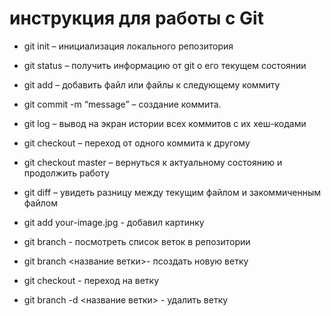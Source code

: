# инструкция для работы с Git

+	git init – инициализация локального репозитория

+	git status – получить информацию от git о его текущем состоянии

+	git add – добавить файл или файлы к следующему коммиту

+   git commit -m “message” – создание коммита.

+   git log – вывод на экран истории всех коммитов с их хеш-кодами

+	git checkout – переход от одного коммита к другому

+	git checkout master – вернуться к актуальному состоянию и продолжить работу

+   git diff – увидеть разницу между текущим файлом и закоммиченным файлом

+ git add your-image.jpg  - добавил картинку

+ git branch - посмотреть список веток в репозитории

+ git branch <название ветки>- псоздать новую ветку

+ git checkout - переход на ветку

+ git branch -d <название ветки> - удалить ветку
